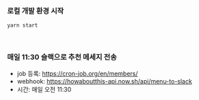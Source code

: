 
### 로컬 개발 환경 시작
```
yarn start
```

<br>

### 매일 11:30 슬랙으로 추천 메세지 전송
- job 등록: https://cron-job.org/en/members/
- webhook: https://howaboutthis-api.now.sh/api/menu-to-slack
- 시간: 매일 오전 11:30
